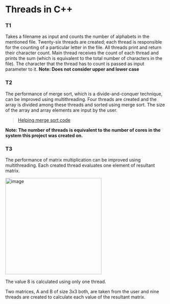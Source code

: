 # Threads in C++

### T1
Takes a filename as input and counts the number of alphabets in the mentioned file. Twenty-six threads are created; each thread is responsible for the counting of a particular letter in the file. All threads print and return their character count. Main thread receives the count of each thread and prints the sum (which is equivalent to the total number of characters in the file). The character that the thread has to count is passed as input parameter to it.
**Note: Does not consider upper and lower case**

### T2
The performance of merge sort, which is a divide-and-conquer technique, can be improved using multithreading. Four threads are created and the array is divided among these threads and sorted using merge sort. The size of the array and array elements are input by the user. 
> [Helping merge sort code](//https://www.geeksforgeeks.org/merge-sort/)

**Note: The number of threads is equivalent to the number of cores in the system this project was created on.**

### T3
The performance of matrix multiplication can be improved using multithreading. Each created thread evaluates one element of
resultant matrix.

<img width="301" alt="image" src="https://github.com/maliha-masud/threading-in-cpp/assets/121713404/6f22381b-8fca-4d29-9f56-f703ce62d857">

The value 8 is calculated using only one thread.

Two matrices, A and B of size 3x3 both, are taken from the user and nine threads are created to calculate each value of the resultant matrix.
